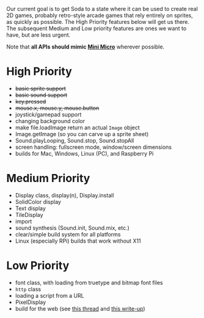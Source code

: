 Our current goal is to get Soda to a state where it can be used to create real 2D games, probably retro-style arcade games that rely entirely on sprites, as quickly as possible.  The High Priority features below will get us there.  The subsequent Medium and Low priority features are ones we want to have, but are less urgent.

Note that **all APIs should mimic [Mini Micro](https://miniscript.org/wiki/Mini_Micro)** wherever possible.

# High Priority

- ~~basic sprite support~~
- ~~basic sound support~~
- ~~key.pressed~~
- ~~mouse.x, mouse.y, mouse.button~~
- joystick/gamepad support
- changing background color
- make file.loadImage return an actual `Image` object
- Image.getImage (so you can carve up a sprite sheet)
- Sound.playLooping, Sound.stop, Sound.stopAll
- screen handling: fullscreen mode, window/screen dimensions
- builds for Mac, Windows, Linux (PC), and Raspberry Pi

# Medium Priority

- Display class, display(n),  Display.install
- SolidColor display
- Text display
- TileDisplay
- import
- sound synthesis (Sound.init, Sound.mix, etc.)
- clear/simple build system for all platforms
- Linux (especially RPi) builds that work without X11

# Low Priority

- font class, with loading from truetype and bitmap font files
- `http` class
- loading a script from a URL
- PixelDisplay
- build for the web (see [this thread](https://discourse.libsdl.org/t/more-info-needed-on-converting-sdl2-to-web-encripten/28584/6) and [this write-up](http://main.lv/writeup/web_assembly_sdl_example.md))
